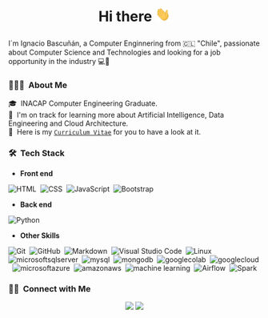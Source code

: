 # <p align=center> Hi there <img src="https://raw.githubusercontent.com/ABSphreak/ABSphreak/master/gifs/Hi.gif" width="30px"> </p>

I´m Ignacio Bascuñán, a Computer Enginnering from 🇨🇱 "Chile", passionate about Computer Science and Technologies and looking for a job opportunity in the industry 💻🌠

### 👨🏻‍💻 &nbsp;About Me

🎓 &nbsp;INACAP Computer Engineering Graduate.\
🌱 &nbsp;I'm on track for learning more about Artificial Intelligence, Data Engineering and Cloud Architecture.\
📄 &nbsp;Here is my [`Curriculum Vitae`](https://drive.google.com/file/d/1aHqRzGmOvh5TQhcaq4C4WWVlvAOqp0q8/view?usp=drive_link) for you to have a look at it.

### 🛠 &nbsp;Tech Stack

* **Front end**

![HTML](https://img.shields.io/badge/-HTML-05122A?style=flat&logo=HTML5)&nbsp; 
![CSS](https://img.shields.io/badge/-CSS-05122A?style=flat&logo=CSS3&logoColor=1572B6)&nbsp;
![JavaScript](https://img.shields.io/badge/-JavaScript-05122A?style=flat&logo=javascript)&nbsp;
![Bootstrap](https://img.shields.io/badge/-Bootstrap-05122A?style=flat&logo=bootstrap&logoColor=563D7C)


* **Back end**

![Python](https://img.shields.io/badge/-Python-05122A?style=flat&logo=python)&nbsp;

* **Other Skills**

![Git](https://img.shields.io/badge/-Git-05122A?style=flat&logo=git)&nbsp;
![GitHub](https://img.shields.io/badge/-GitHub-05122A?style=flat&logo=github)&nbsp;
![Markdown](https://img.shields.io/badge/-Markdown-05122A?style=flat&logo=markdown)&nbsp;
![Visual Studio Code](https://img.shields.io/badge/-Visual%20Studio%20Code-05122A?style=flat&logo=visual-studio-code&logoColor=007ACC)&nbsp;
![Linux](https://img.shields.io/badge/-Linux-05122A?style=flat&logo=linux)&nbsp;
![microsoftsqlserver](https://img.shields.io/badge/-Microsoft%20Sql%20Server-05122A?style=flat&logo=microsoftsqlserver&logoColor=#CC2927)&nbsp;
![mysql](https://img.shields.io/badge/-MySQL-05122A?style=flat&logo=mysql&logoColor=#4479A1)&nbsp;
![mongodb](https://img.shields.io/badge/-MongoDB-05122A?style=flat&logo=mongodb&logoColor=#47A248)&nbsp;
![googlecolab](https://img.shields.io/badge/-Google%20Colab-05122A?style=flat&logo=googlecolab&logoColor=#F9AB00)&nbsp;
![googlecloud](https://img.shields.io/badge/-Google%20Cloud-05122A?style=flat&logo=googlecloud&logoColor=#4285F4)&nbsp;
![microsoftazure](https://img.shields.io/badge/-Microsoft%20Azure-05122A?style=flat&logo=microsoftazure&logoColor=#0078D4)&nbsp;
![amazonaws](https://img.shields.io/badge/-AWS-05122A?style=flat&logo=amazonaws&logoColor=#232F3E)&nbsp;
![machine learning](https://img.shields.io/badge/-Machine%20Learning-05122A?style=flat&logo=scikitlearn&logoColor=#F7931E)&nbsp;
![Airflow](https://img.shields.io/badge/-Airflow-05122A?style=flat&logo=apacheairflow&logoColor=#017CEE)&nbsp;
![Spark](https://img.shields.io/badge/-Spark-05122A?style=flat&logo=apachespark&logoColor=#E25A1C)&nbsp;





### 🤝🏻 &nbsp;Connect with Me

<p align="center">
<a href="https://www.linkedin.com/in/ignaciobascunan/"><img src="https://img.shields.io/badge/linkedin-%230077B5.svg?style=for-the-badge&logo=linkedin&logoColor=white"/></a>
<a href="mailto:igna.bascu@outlook.com"><img src="https://img.shields.io/badge/Microsoft_Outlook-0078D4?style=for-the-badge&logo=microsoft-outlook&logoColor=white"/></a>
</p>
